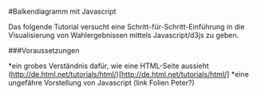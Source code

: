 #Balkendiagramm mit Javascript

Das folgende Tutorial versucht eine Schritt-für-Schritt-Einführung in die Visualisierung von Wahlergebnissen mittels Javascript/d3js zu geben.

###Voraussetzungen

*ein grobes Verständnis dafür, wie eine HTML-Seite aussieht (http://de.html.net/tutorials/html/)[http://de.html.net/tutorials/html/]
*eine ungefähre Vorstellung von Javascript (link Folien Peter?)

